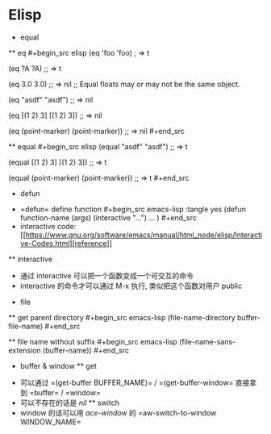 # Elisp


* equal

** eq
#+begin_src elisp
(eq 'foo 'foo)
;  ⇒ t


(eq ?A ?A)
;; ⇒ t


(eq 3.0 3.0)
;; ⇒ nil
;; Equal floats may or may not be the same object.

(eq "asdf" "asdf")
;; ⇒ nil

(eq [(1 2) 3] [(1 2) 3])
;; ⇒ nil

(eq (point-marker) (point-marker))
;; ⇒ nil
#+end_src


** equal
#+begin_src elisp
(equal "asdf" "asdf")
;; ⇒ t


(equal [(1 2) 3] [(1 2) 3])
;; ⇒ t


(equal (point-marker) (point-marker))
;; ⇒ t
#+end_src


* defun
+ =defun= define function
    #+begin_src emacs-lisp :tangle yes
(defun function-name (args)
  (interactive "...")
  ...
  )
#+end_src
+ interactive code: [[https://www.gnu.org/software/emacs/manual/html_node/elisp/Interactive-Codes.html][reference]]

** interactive
+ 通过 interactive 可以把一个函数变成一个可交互的命令
+ interactive 的命令才可以通过 M-x 执行, 类似把这个函数对用户 public

* file

** get parent directory
#+begin_src emacs-lisp
(file-name-directory buffer-file-name)
#+end_src

** file name without suffix
#+begin_src emacs-lisp
(file-name-sans-extension (buffer-name))
#+end_src


* buffer & window
** get
+ 可以通过 =(get-buffer BUFFER_NAME)= / =(get-buffer-window= 直接拿到 =buffer= / =window=
+ 可以不存在的话是 *nil*
** switch
+ window 的话可以用 *ace-window* 的 =aw-switch-to-window WINDOW_NAME=

